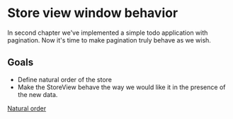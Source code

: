 # Store view window behavior

In second chapter we've implemented a simple todo application with pagination. Now it's time to make pagination truly behave as we wish.

## Goals

- Define natural order of the store
- Make the StoreView behave the way we would like it in the presence of the new data.

[Natural order](./01-ordering.md)
